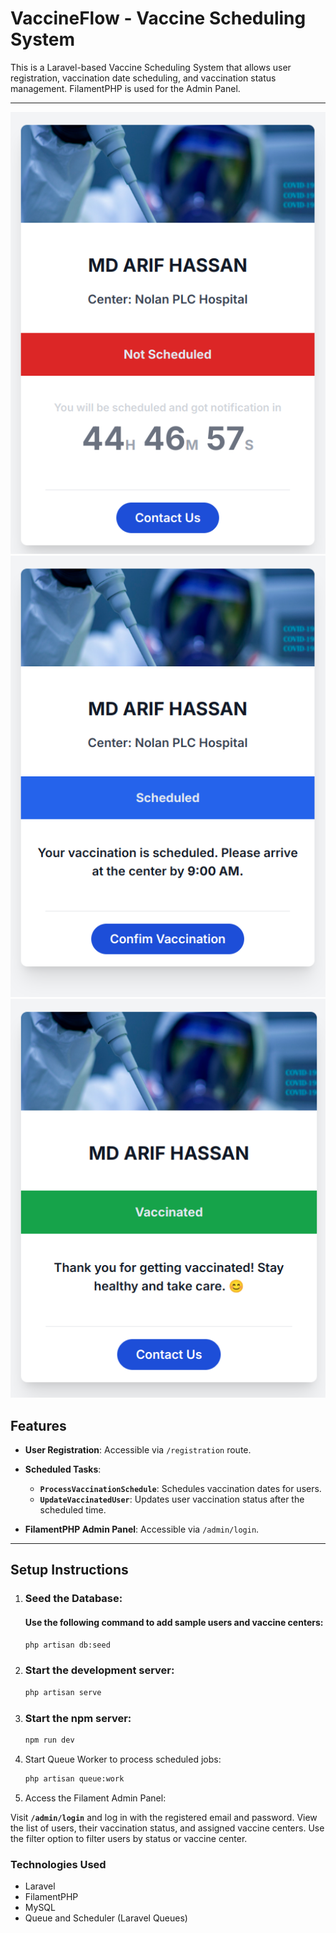 # VaccineFlow - Vaccine Scheduling System

This is a Laravel-based Vaccine Scheduling System that allows user registration, vaccination date scheduling, and vaccination status management. FilamentPHP is used for the Admin Panel.

---

![Vaccine-not-scheduled](/1.vaccine-not-scheduled.png)
![Vaccine-scheduled](/2.vaccine-scheduled.png)
![Vaccine-vaccinated](/3.vaccine-vaccinated.png)

## Features

-   **User Registration**: Accessible via `/registration` route.
-   **Scheduled Tasks**:

    -   **`ProcessVaccinationSchedule`**: Schedules vaccination dates for users.
    -   **`UpdateVaccinatedUser`**: Updates user vaccination status after the scheduled time.

-   **FilamentPHP Admin Panel**: Accessible via `/admin/login`.

---

## Setup Instructions

1.  ### Seed the Database:

    #### Use the following command to add sample users and vaccine centers:

    ```bash
    php artisan db:seed
    ```

1.  ### Start the development server:

    ```bash
    php artisan serve
    ```

1.  ### Start the npm server:

    ```bash
    npm run dev
    ```

1.  Start Queue Worker to process scheduled jobs:

    ```bash
    php artisan queue:work
    ```

1.  Access the Filament Admin Panel:

Visit **`/admin/login`** and log in with the registered email and password.
View the list of users, their vaccination status, and assigned vaccine centers.
Use the filter option to filter users by status or vaccine center.

### Technologies Used

-   Laravel
-   FilamentPHP
-   MySQL
-   Queue and Scheduler (Laravel Queues)
